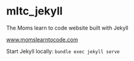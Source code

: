 # mltc_jekyll
The Moms learn to code website built with Jekyll

www.momslearntocode.com

Start Jekyll locally:
`bundle exec jekyll serve`